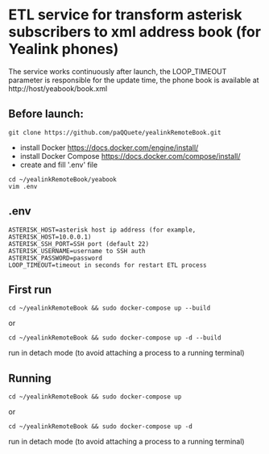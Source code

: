 # ETL service for transform asterisk subscribers to xml address book (for Yealink phones)

The service works continuously after launch, the LOOP_TIMEOUT parameter is responsible for the update time, the phone
book is available at http://host/yeabook/book.xml

## Before launch:
 ```shell
git clone https://github.com/paQQuete/yealinkRemoteBook.git
``` 
 - install Docker https://docs.docker.com/engine/install/
 - install Docker Compose https://docs.docker.com/compose/install/
 - create and fill '.env' file
```shell
cd ~/yealinkRemoteBook/yeabook 
vim .env
```
## .env
 ```shell
 ASTERISK_HOST=asterisk host ip address (for example, ASTERISK_HOST=10.0.0.1)
 ASTERISK_SSH_PORT=SSH port (default 22)
 ASTERISK_USERNAME=username to SSH auth
 ASTERISK_PASSWORD=password
 LOOP_TIMEOUT=timeout in seconds for restart ETL process
 ```

## First run
```shell
cd ~/yealinkRemoteBook && sudo docker-compose up --build
```
or
```shell
cd ~/yealinkRemoteBook && sudo docker-compose up -d --build
```
run in detach mode (to avoid attaching a process to a running terminal)

## Running
```shell
cd ~/yealinkRemoteBook && sudo docker-compose up
```
or
```shell
cd ~/yealinkRemoteBook && sudo docker-compose up -d
```
run in detach mode (to avoid attaching a process to a running terminal)

